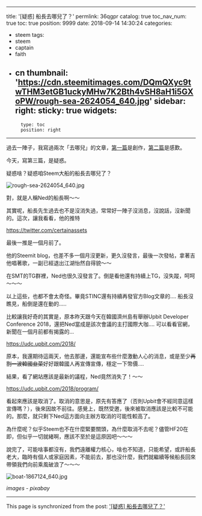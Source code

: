 
---
title: '[疑惑] 船長去哪兒了？'
permlink: 36qgpr
catalog: true
toc_nav_num: true
toc: true
position: 9999
date: 2018-09-14 14:30:24
categories:
- steem
tags:
- steem
- captain
- faith
- cn
thumbnail: 'https://cdn.steemitimages.com/DQmQXyc9twTHM3etGB1uckyMHw7K2Bth4vSH8aH1i5GXoPW/rough-sea-2624054_640.jpg'
sidebar:
    right:
        sticky: true
widgets:
    -
        type: toc
        position: right
---


過去一陣子，我寫過兩次「去哪兒」的文章，[第一篇](https://steemit.com/creation/@deanliu/hsyha)是創作，[第二篇](https://steemit.com/steemit/@deanliu/5ppup2)是感歎。

今天，寫第三篇，是疑惑。

疑惑啥？疑惑咱Steem大船的船長去哪兒了？

![rough-sea-2624054_640.jpg](https://cdn.steemitimages.com/DQmQXyc9twTHM3etGB1uckyMHw7K2Bth4vSH8aH1i5GXoPW/rough-sea-2624054_640.jpg)

對，就是人稱Ned的船長啊～～

其實呢，船長先生過去也不是沒消失過，常常好一陣子沒消息，沒說話，沒新聞的。這次，讓我看看，他的推特

https://twitter.com/certainassets

最後一推是一個月前了。

他的Steemit blog，也差不多一個月沒更新，更久沒發言，最後一次發帖，拿著吉他唱著歌，一副已經退出江湖怡然自得貌～～ 

在SMT的TG群裡，Ned也很久沒發言了。倒是看他還有持續上TG，沒失蹤，呵呵～～～

以上這些，也都不會太奇怪。畢竟STINC還有持續再發官方Blog文章的.... 船長沒瞧見，船倒是還在動的.....

比較讓我好奇的其實是，原本昨天跟今天在韓國濟州島有舉辦Upbit Developer Conference 2018，還把Ned當成是該次會議的主打國際大咖.... 可以看看官網，新聞在一個月前都有揭露的...

https://udc.upbit.com/2018/

原本，我還期待這兩天，他去那邊，還能宣布些什麼激動人心的消息，或是至少<del>再割一波韓國韭菜</del>好好跟韓國人再宣傳宣傳，穩定一下幣價....

結果，看了網站應該是最新的議程，Ned竟然消失了！～～

https://udc.upbit.com/2018/program/

看起來應該是取消了。取消的意思是，原先有答應了（否則Upbit會不經同意這樣宣傳嗎？），後來因故不前往。感覺上，既然受邀，後來被取消應該是比較不可能的。那麼，就只剩下Ned這方面向主辦方取消的可能性較高了。

為什麼呢？似乎Steem也不在什麼緊要關頭，為什麼取消不去呢？儘管HF20在即，但似乎一切就緒啊，應該不至於是這原因吧～～～

說完了，可能啥事都沒有，我們遠離權力核心，啥也不知道，只能希望，或許船長老大，臨時有個人或家庭因素，不能前去，那也沒什麼，我們就繼續等候船長回來帶領我們向前乘風破浪了～～～

![boat-1867124_640.jpg](https://cdn.steemitimages.com/DQmbjbbn8csBukVW6QJ2sMAfawvq8ZnvD4ZAjtGpGmYkFM1/boat-1867124_640.jpg)

*images - pixabay*

- - -

This page is synchronized from the post: ['[疑惑] 船長去哪兒了？'](https://steemit.com/@deanliu/36qgpr)
